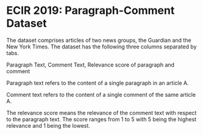 # ECIR 2019: Paragraph-Comment Dataset

The dataset comprises articles of two news groups, the Guardian and the New York Times. The dataset has the following three columns separated by tabs. 

Paragraph Text,  Comment Text,  Relevance score of paragraph and comment

Paragraph text refers to the content of a single paragraph in an article A.  

Comment text refers to the content of a single comment of the same article A.

The relevance score means the relevance of the comment text with respect to the paragraph text. 
The score ranges from 1 to 5 with 5 being the highest relevance and 1 being the lowest. 
